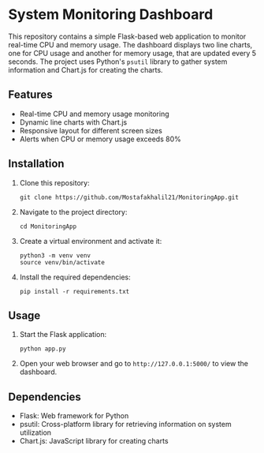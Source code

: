 # System Monitoring Dashboard

This repository contains a simple Flask-based web application to monitor real-time CPU and memory usage. The dashboard displays two line charts, one for CPU usage and another for memory usage, that are updated every 5 seconds. The project uses Python's `psutil` library to gather system information and Chart.js for creating the charts.

## Features

- Real-time CPU and memory usage monitoring
- Dynamic line charts with Chart.js
- Responsive layout for different screen sizes
- Alerts when CPU or memory usage exceeds 80%

## Installation

1. Clone this repository:

   ```
   git clone https://github.com/Mostafakhalil21/MonitoringApp.git
   ```

2. Navigate to the project directory:

   ```
   cd MonitoringApp
   ```

3. Create a virtual environment and activate it:

   ```
   python3 -m venv venv
   source venv/bin/activate
   ```

4. Install the required dependencies:

   ```
   pip install -r requirements.txt
   ```

## Usage

1. Start the Flask application:

   ```
   python app.py
   ```

2. Open your web browser and go to `http://127.0.0.1:5000/` to view the dashboard.

## Dependencies

- Flask: Web framework for Python
- psutil: Cross-platform library for retrieving information on system utilization
- Chart.js: JavaScript library for creating charts

